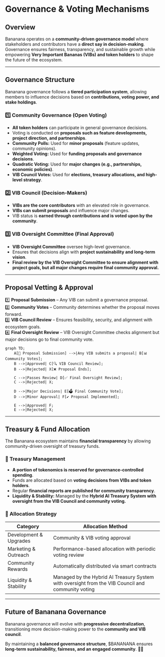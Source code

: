 # Governance & Voting Mechanisms

## Overview
Bananana operates on a **community-driven governance model** where stakeholders and contributors have a **direct say in decision-making**. Governance ensures fairness, transparency, and sustainable growth while empowering **Very Important Bananas (VIBs) and token holders** to shape the future of the ecosystem.

---

## Governance Structure
Bananana governance follows a **tiered participation system**, allowing members to influence decisions based on **contributions, voting power, and stake holdings**.

### 1️⃣ Community Governance (Open Voting)
- **All token holders** can participate in general governance decisions.
- Voting is conducted on **proposals such as feature developments, project direction, and partnerships**.
- **Community Polls:** Used for **minor proposals** (feature updates, community opinions).
- **Weighted Voting:** Used for **funding proposals and governance decisions**.
- **Quadratic Voting:** Used for **major changes (e.g., partnerships, economic policies)**.
- **VIB Council Votes:** Used for **elections, treasury allocations, and high-level strategy**.

### 2️⃣ VIB Council (Decision-Makers)
- **VIBs are the core contributors** with an elevated role in governance.
- **VIBs can submit proposals** and influence major changes.
- VIB status is **earned through contributions and is voted upon by the community**.

### 3️⃣ VIB Oversight Committee (Final Approval)
- **VIB Oversight Committee** oversee high-level governance.
- Ensures that decisions align with **project sustainability and long-term vision**.
- **Final review by the VIB Oversight Committee to ensure alignment with project goals, but all major changes require final community approval.**

---

## Proposal Vetting & Approval
1️⃣ **Proposal Submission** – Any VIB can submit a governance proposal.  
2️⃣ **Community Votes** – Community determines whether the proposal moves forward.  
3️⃣ **VIB Council Review** – Ensures feasibility, security, and alignment with ecosystem goals.  
4️⃣ **Final Oversight Review** – VIB Oversight Committee checks alignment but major decisions go to final community vote.  


```mermaid
graph TD;
    A[📝 Proposal Submission] -->|Any VIB submits a proposal| B[📊 Community Votes];
    B -->|Approved| C[🔍 VIB Council Review];
    B -->|Rejected| X[❌ Proposal Ends];

    C -->|Passes Review| D[✅ Final Oversight Review];
    C -->|Rejected| X;

    D -->|Major Decisions| E[🗳️ Final Community Vote];
    D -->|Minor Approval| F[✔️ Proposal Implemented];

    E -->|Approved| F;
    E -->|Rejected| X;
```

---

## Treasury & Fund Allocation
The Bananana ecosystem maintains **financial transparency** by allowing community-driven oversight of treasury funds.

### 🏦 Treasury Management
- **A portion of tokenomics is reserved for governance-controlled spending**.
- Funds are allocated based on **voting decisions from VIBs and token holders**.
- Regular **financial reports are published for community transparency**.
- **Liquidity & Stability:** Managed by the **Hybrid AI Treasury System with oversight from the VIB Council and community voting.**

### 📑 Allocation Strategy
| Category | Allocation Method |
|------------|----------------|
| Development & Upgrades | Community & VIB voting approval |
| Marketing & Outreach | Performance-based allocation with periodic voting review |
| Community Rewards | Automatically distributed via smart contracts |
| Liquidity & Stability | Managed by the Hybrid AI Treasury System with oversight from the VIB Council and community voting |

---

## Future of Bananana Governance
Bananana governance will evolve with **progressive decentralization**, transitioning more decision-making power to the **community and VIB council**.

By maintaining a **balanced governance structure**, $BANANANA ensures **long-term sustainability, fairness, and an engaged community**. 🚀🍌

